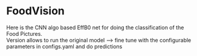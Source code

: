 # FoodVision
Here is the CNN algo based  EffB0 net for doing the classification of the Food Pictures.\
Version allows to run the original model --> fine tune with the configurable parameters in configs.yaml and do predictions 
